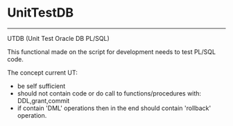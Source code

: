 UnitTestDB
==========
----------------------------------------------------
UTDB (Unit Test Oracle DB PL/SQL)

This functional made on the script for development needs to test PL/SQL code.

The concept current UT:
  - be self sufficient
  - should not contain code or do call to functions/procedures with:  DDL,grant,commit
  - if contain 'DML' operations then in the end should contain 'rollback' operation.
